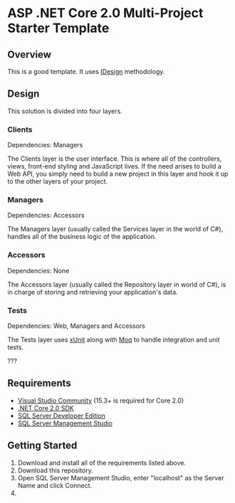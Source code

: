 # ASP .NET Core 2.0 Multi-Project Starter Template

## Overview
This is a good template. It uses [IDesign](http://www.idesign.net/ "IDesign") methodology.

## Design
This solution is divided into four layers. 

### Clients
Dependencies: Managers

The Clients layer is the user interface. This is where all of the controllers, views, front-end styling and JavaScript lives. If the need arises to build a Web API, you simply need to build a new project in this layer and hook it up to the other layers of your project.

### Managers
Dependencies: Accessors

The Managers layer (usually called the Services layer in the world of C#), handles all of the business logic of the application.

### Accessors
Dependencies: None

The Accessors layer (usually called the Repository layer in world of C#), is in charge of storing and retrieving your application's data.

### Tests
Dependencies: Web, Managers and Accessors

The Tests layer uses [xUnit](https://xunit.github.io/ "xUnit") along with [Moq](https://github.com/moq/moq4 "Moq") to handle integration and unit tests.

???

## Requirements
* [Visual Studio Community](https://www.visualstudio.com/downloads/ "Visual Studio Community") (15.3+ is required for Core 2.0)
* [.NET Core 2.0 SDK](https://www.microsoft.com/net/download/core ".NET Core 2.0 SDK")
* [SQL Server Developer Edition](https://www.microsoft.com/en-us/sql-server/sql-server-downloads "SQL Server Developer Edition")
* [SQL Server Management Studio](https://docs.microsoft.com/en-us/sql/ssms/download-sql-server-management-studio-ssms "SQL Server Management Studio")

## Getting Started
1. Download and install all of the requirements listed above.
2. Download this repository.
3. Open SQL Server Management Studio, enter "localhost" as the Server Name and click Connect.
4. 